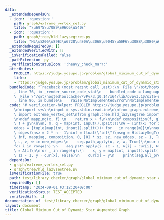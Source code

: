 ```yaml
---
data:
  _extendedDependsOn:
  - icon: ':question:'
    path: graph/extreme_vertex_set.py
    title: "\u6975\u70B9\u96C6\u5408"
  - icon: ':question:'
    path: graph/tree/hld_lazysegtree.py
    title: "HL\u5206\u89E3\u6728\u4E0A\u306E\u9045\u5EF6\u30BB\u30B0\u6728"
  _extendedRequiredBy: []
  _extendedVerifiedWith: []
  _isVerificationFailed: false
  _pathExtension: py
  _verificationStatusIcon: ':heavy_check_mark:'
  attributes:
    PROBLEM: https://judge.yosupo.jp/problem/global_minimum_cut_of_dynamic_star_augmented_graph
    links:
    - https://judge.yosupo.jp/problem/global_minimum_cut_of_dynamic_star_augmented_graph
  bundledCode: "Traceback (most recent call last):\n  File \"/opt/hostedtoolcache/PyPy/3.10.14/x64/lib/pypy3.10/site-packages/onlinejudge_verify/documentation/build.py\"\
    , line 76, in _render_source_code_stat\n    bundled_code = language.bundle(\n\
    \  File \"/opt/hostedtoolcache/PyPy/3.10.14/x64/lib/pypy3.10/site-packages/onlinejudge_verify/languages/python.py\"\
    , line 96, in bundle\n    raise NotImplementedError\nNotImplementedError\n"
  code: "# verification-helper: PROBLEM https://judge.yosupo.jp/problem/global_minimum_cut_of_dynamic_star_augmented_graph\n\
    \n\nimport sys\n\ninput = sys.stdin.readline\n\nfrom graph.extreme_vertex_set\
    \ import extreme_vertex_set\nfrom graph.tree.hld_lazysegtree import HldLazySegTree\n\
    \n\ndef mapping(x, f):\n    return x + f\n\n\ndef composition(f, g):\n    return\
    \ f + g\n\n\nn, m, q = map(int, input().split())\nA = [int(x) for x in input().split()]\n\
    edges = [tuple(map(int, input().split())) for _ in range(m)]\n\nnew_edges = extreme_vertex_set(n,\
    \ edges)\nsz = 2 * n - 1\ninf = float(\"inf\")\nseg = HldLazySegTree(\n    min,\
    \ inf, mapping, composition, 0, [0] * sz, sz, new_edges, sz - 1, True\n)\nfor\
    \ u, v, w in new_edges:\n    seg.path_apply(u, v, w, True)\n\ncur = [0] * n\n\
    for i in range(n):\n    seg.path_apply(i, sz - 1, A[i] - cur[i], False)\n    cur[i]\
    \ = A[i]\n\nfor _ in range(q):\n    x, y = map(int, input().split())\n    seg.path_apply(x,\
    \ sz - 1, y - cur[x], False)\n    cur[x] = y\n    print(seg.all_prod())\n"
  dependsOn:
  - graph/extreme_vertex_set.py
  - graph/tree/hld_lazysegtree.py
  isVerificationFile: true
  path: test/library_checker/graph/global_minimum_cut_of_dynamic_star_augmented_graph2.test.py
  requiredBy: []
  timestamp: '2024-09-01 03:12:20+09:00'
  verificationStatus: TEST_ACCEPTED
  verifiedWith: []
documentation_of: test/library_checker/graph/global_minimum_cut_of_dynamic_star_augmented_graph2.test.py
layout: document
title: Global Minimum Cut of Dynamic Star Augmented Graph
---
```


